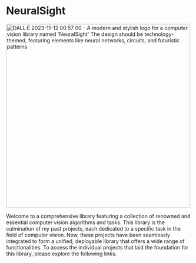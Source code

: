 # NeuralSight
<img src="https://github.com/dwipddalal/NeuralSight/assets/91228207/3bc60bf9-4615-4fa6-9d8a-14b2eb46b4f0" alt="DALL·E 2023-11-12 00 57 00 - A modern and stylish logo for a computer vision library named 'NeuralSight'  The design should be technology-themed, featuring elements like neural networks, circuits, and futuristic patterns" width="500" height="500">

Welcome to a comprehensive library featuring a collection of renowned and essential computer vision algorithms and tasks. This library is the culmination of my past projects, each dedicated to a specific task in the field of computer vision. Now, these projects have been seamlessly integrated to form a unified, deployable library that offers a wide range of functionalities. To access the individual projects that laid the foundation for this library, please explore the following links. 

